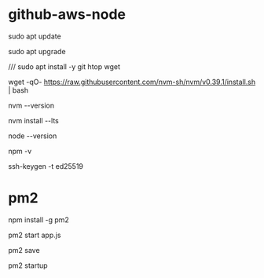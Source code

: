 # github-aws-node


sudo apt update


sudo apt upgrade

///
sudo apt install -y git htop wget


wget -qO- https://raw.githubusercontent.com/nvm-sh/nvm/v0.39.1/install.sh | bash



nvm --version


nvm install --lts


node --version

npm -v


ssh-keygen -t ed25519


# pm2 

npm install -g pm2

pm2 start app.js

pm2 save 


pm2 startup